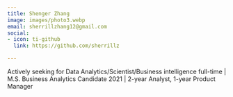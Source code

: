 ```yaml
---
title: Shenger Zhang
image: images/photo3.webp
email: sherrillzhang12@gmail.com
social:
- icon: ti-github
  link: https://github.com/sherrillz

---
```

Actively seeking for Data Analytics/Scientist/Business intelligence full-time | M.S. Business Analytics Candidate 2021 | 2-year Analyst, 1-year Product Manager